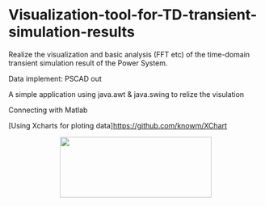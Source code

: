 # Visualization-tool-for-TD-transient-simulation-results
Realize the visualization and basic analysis (FFT etc) of the time-domain transient simulation result  of the Power System. 

Data implement: PSCAD out

A simple application using java.awt & java.swing to relize the visulation

Connecting with Matlab 

[Using Xcharts for ploting data]<https://github.com/knowm/XChart>
<div align=center><img width="300" height="120" src="https://user-images.githubusercontent.com/20104438/54278159-9b244080-45cc-11e9-8502-f43e761f33c9.png"/></div>


